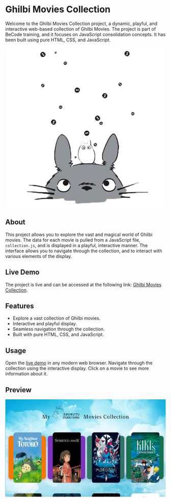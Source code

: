 # Ghilbi Movies Collection

Welcome to the Ghilbi Movies Collection project, a dynamic, playful, and interactive web-based collection of Ghilbi Movies. The project is part of BeCode training, and it focuses on JavaScript consolidation concepts. It has been built using pure HTML, CSS, and JavaScript.

![Alt text](assets/posters/png/totoro.png)

## About

This project allows you to explore the vast and magical world of Ghilbi movies. The data for each movie is pulled from a JavaScript file, `collection.js`, and is displayed in a playful, interactive manner. The interface allows you to navigate through the collection, and to interact with various elements of the display.

## Live Demo

The project is live and can be accessed at the following link: [Ghilbi Movies Collection](https://ghibli-movies-collection-sf.netlify.app/).

## Features

- Explore a vast collection of Ghilbi movies.
- Interactive and playful display.
- Seamless navigation through the collection.
- Built with pure HTML, CSS, and JavaScript.

## Usage

Open the [live demo](https://ghilby-movies-collection.netlify.app/) in any modern web browser. Navigate through the collection using the interactive display. Click on a movie to see more information about it.

## Preview

![Alt text](assets/pre.png)
